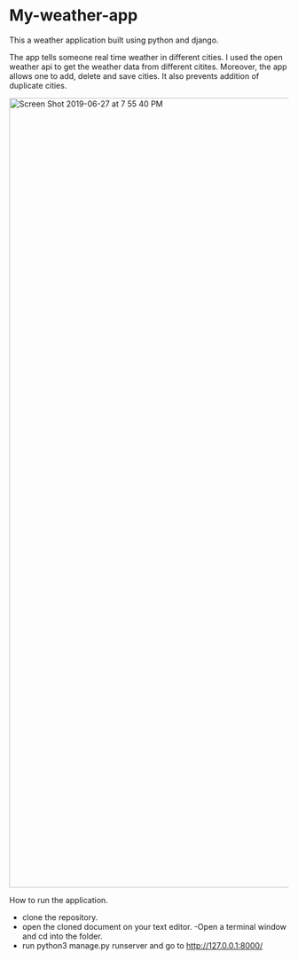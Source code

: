 # My-weather-app
This a weather application built  using python and django.

The app tells someone real time weather in different cities. I used the open weather api to get the weather data from different citites. Moreover, the app allows one to add, delete and save cities. It also prevents addition of duplicate cities.


<img width="1424" alt="Screen Shot 2019-06-27 at 7 55 40 PM" src="https://user-images.githubusercontent.com/39537291/60474848-a78ee080-9c31-11e9-8ba2-9e828379084a.png">


How to run the application.
- clone the repository.
- open the cloned document on your text editor.
-Open a terminal window and cd into the folder.
- run python3 manage.py runserver and go to http://127.0.0.1:8000/
